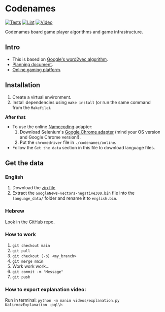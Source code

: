 # Codenames

[![Tests](https://github.com/mkali-personal/codenames/actions/workflows/tests.yml/badge.svg)](https://github.com/mkali-personal/codenames/actions/workflows/tests.yml)
[![Lint](https://github.com/mkali-personal/codenames/actions/workflows/lint.yml/badge.svg)](https://github.com/mkali-personal/codenames/actions/workflows/lint.yml)
[![Video](https://github.com/mkali-personal/codenames/actions/workflows/video.yml/badge.svg)](https://github.com/mkali-personal/codenames/actions/workflows/video.yml)

Codenames board game player algorithms and game infrastructure.

## Intro

* This is based on [Google's word2vec algorithm](https://code.google.com/archive/p/word2vec/).
* [Planning document](https://docs.google.com/presentation/d/1RBwIRRtiqs30q3cF3HOAIZLEH6HoPZ_lY_x7SrbBfrc/edit#slide=id.p).
* [Online gaming platform]().

## Installation

1. Create a virtual environment.
2. Install dependencies using `make install` (or run the same command from the `Makefile`).

**After that**:

* To use the online [Namecoding](https://namecoding.herokuapp.com/) adapter:
    1. Download Selenium's [Google Chrome adapter](https://selenium-python.readthedocs.io/installation.html#drivers)
       (mind your OS version and Google Chrome version!).
    2. Put the `chromedriver` file in `./codenames/online`.
* Follow the `Get the data` section in this file to download language files.

## Get the data

### English

1. Download the [zip file](https://drive.google.com/file/d/0B7XkCwpI5KDYNlNUTTlSS21pQmM/edit?usp=sharing).
2. Extract the `GoogleNews-vectors-negative300.bin` file into the `language_data/`
   folder and rename it to `english.bin`.

### Hebrew

Look in the [GitHub repo](https://github.com/Ronshm/hebrew-word2vec).

### How to work

1. `git checkout main`
2. `git pull`
3. `git checkout [-b] <my_branch>`
4. `git merge main`
5. Work work work...
6. `git commit -m "Message"`
7. `git push`

### How to export explanation video:
Run in terminal: `python -m manim videos/explanation.py KalirmozExplanation -pql\h`
